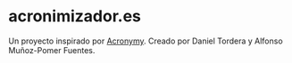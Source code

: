 # acronimizador.es
Un proyecto inspirado por [Acronymy](https://acronymy.net/).  Creado por Daniel Tordera y Alfonso Muñoz-Pomer Fuentes.
